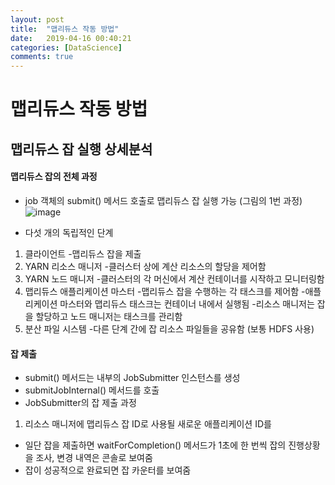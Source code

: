 ```yaml
---
layout: post
title:  "맵리듀스 작동 방법"
date:   2019-04-16 00:40:21
categories: [DataScience]
comments: true
---
```



# 맵리듀스 작동 방법
## 맵리듀스 잡 실행 상세분석 

#### 맵리듀스 잡의 전체 과정
* job 객체의 submit() 메서드 호출로 맵리듀스 잡 실행 가능 (그림의 1번 과정) 
![image](https://user-images.githubusercontent.com/28076434/56142959-904d3900-5fda-11e9-8acc-007fbc29e789.png)

* 다섯 개의 독립적인 단계
1. 클라이언트 
-맵리듀스 잡을 제출
2. YARN 리소스 매니저 
-클러스터 상에 계산 리소스의 할당을 제어함
3. YARN 노드 매니저 
-클러스터의 각 머신에서 계산 컨테이너를 시작하고 모니터링함
4. 맵리듀스 애플리케이션 마스터 
-맵리듀스 잡을 수행하는 각 태스크를 제어함
-애플리케이션 마스터와 맵리듀스 태스크는 컨테이너 내에서 실행됨
-리소스 매니저는 잡을 할당하고 노드 매니저는 태스크를 관리함  
5. 분산 파일 시스템
-다른 단계 간에 잡 리소스 파일들을 공유함 (보통 HDFS 사용)


#### 잡 제출
* submit() 메서드는 내부의 JobSubmitter 인스턴스를 생성
* submitJobInternal() 메서드를 호출
* JobSubmitter의 잡 제출 과정
1. 리소스 매니저에 맵리듀스 잡 ID로 사용될 새로운 애플리케이션 ID를 
* 일단 잡을 제출하면 waitForCompletion() 메서드가 1초에 한 번씩 잡의 진행상황을 조사, 변경 내역은 콘솔로 보여줌
* 잡이 성공적으로 완료되면 잡 카운터를 보여줌
